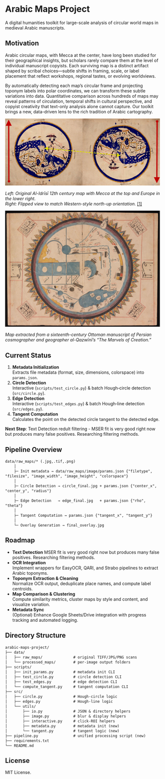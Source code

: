 # Arabic Maps Project

A digital humanities toolkit for large-scale analysis of circular world maps in medieval Arabic manuscripts.

## Motivation

Arabic circular maps, with Mecca at the center, have long been studied
for their geographical insights, but scholars rarely compare them at the level
of individual manuscript copyists.  Each surviving map is a distinct artifact
shaped by scribal choices—subtle shifts in framing, scale, or label placement
that reflect workshops, regional tastes, or evolving worldviews.

By automatically detecting each map’s circular frame and projecting toponym
labels into polar coordinates, we can transform these subtle variations into
data.  Quantitative comparison across hundreds of maps may reveal patterns
of circulation, temporal shifts in cultural
perspective, and copyist creativity that text-only analysis alone cannot
capture.  Our toolkit brings a new, data-driven lens to the rich tradition of
Arabic cartography.

![Al-Idrīsī map, original (left) and flipped modern orientation (right)](assets/images/al-idrisi-1001inventions.jpg)

*Left: Original Al-Idrīsī 12th century map with Mecca at the top and Europe in the lower right.  
Right: Flipped view to match Western-style north-up orientation.*  [\[1\]](https://www.1001inventions.com/maps/)

![Al-Qazwīnī Map Example](assets/images/al-Qazwīnī_Arabic_MSS_575.jpg)

*Map extracted from a sixteenth-century Ottoman manuscript of Persian cosmographer and geographer al-Qazwīnī’s “The Marvels of Creation.”*

## Current Status

1. **Metadata Initialization**  
   Extracts file metadata (format, size, dimensions, colorspace) into `params.json`.
2. **Circle Detection**  
   Interactive (`scripts/test_circle.py`) & batch Hough‐circle detection (`src/circle.py`).
3. **Edge Detection**  
   Interactive (`scripts/test_edges.py`) & batch Hough‐line detection (`src/edges.py`).
4. **Tangent Computation**  
   Calculates the point on the detected circle tangent to the detected edge.

**Next Step**: Text Detection redult filtering - MSER fit is very good right now but produces many false positives. Researching filtering methods.


## Pipeline Overview

```
data/raw_maps/* (.jpg,.tif,.png)
    │
    ├─ Init metadata → data/raw_maps/image/params.json {"filetype", "filesize", "image_width", "image_height", "colorspace"}
    │
    ├─ Circle Detection → circle_final.jpg + params.json {"center_x", "center_y", "radius"}
    │
    ├─ Edge Detection   → edge_final.jpg   + params.json {"rho", "theta"}
    │
    ├─ Tangent Computation → params.json {"tangent_x", "tangent_y"}
    │
    └─ Overlay Generation → final_overlay.jpg
```

## Roadmap

- **Text Detection**
  MSER fit is very good right now but produces many false positives. Researching filtering methods.
- **OCR Integration**  
  Implement wrappers for EasyOCR, QARI, and Strabo pipelines to extract Arabic toponyms.
- **Toponym Extraction & Cleaning**  
  Normalize OCR output, deduplicate place names, and compute label centroids.
- **Map Comparison & Clustering**  
  Compute similarity metrics, cluster maps by style and content, and visualize variation.
- **Metadata Sync**  
  (Optional) Enhance Google Sheets/Drive integration with progress tracking and automated logging.

## Directory Structure

```
arabic-maps-project/
├── data/
│   ├── raw_maps/              # original TIFF/JPG/PNG scans
│   └── processed_maps/        # per-image output folders
├── scripts/
│   ├── init_params.py         # metadata init CLI
│   ├── test_circle.py         # circle detection CLI
│   ├── test_edges.py          # edge detection CLI
│   └── compute_tangent.py     # tangent computation CLI
├── src/
│   ├── circle.py              # Hough-circle logic
│   ├── edges.py               # Hough-line logic
│   └── utils/
│       ├── io.py              # JSON & directory helpers
│       ├── image.py           # blur & display helpers
│       ├── interactive.py     # click-ROI helpers
│       ├── metadata.py        # metadata init (new)
│       └── tangent.py         # tangent logic (new)
├── pipeline.py                # unified processing script (new)
├── requirements.txt
└── README.md
```

## License

MIT License.

